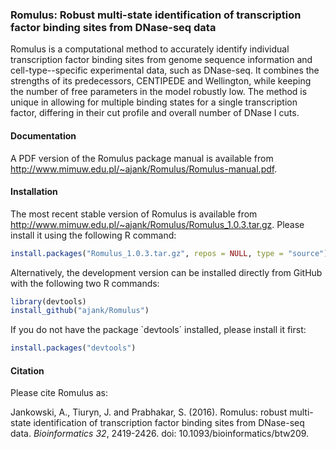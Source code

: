 ### Romulus: Robust multi-state identification of transcription factor binding sites from DNase-seq data

Romulus is a computational method to accurately identify individual
transcription factor binding sites from genome sequence information and
cell-type--specific experimental data, such as DNase-seq. It combines the
strengths of its predecessors, CENTIPEDE and Wellington, while keeping
the number of free parameters in the model robustly low. The method is
unique in allowing for multiple binding states for a single transcription
factor, differing in their cut profile and overall number of DNase I cuts.

#### Documentation

A PDF version of the Romulus package manual is available from
http://www.mimuw.edu.pl/~ajank/Romulus/Romulus-manual.pdf.

#### Installation

The most recent stable version of Romulus is available from
http://www.mimuw.edu.pl/~ajank/Romulus/Romulus_1.0.3.tar.gz.
Please install it using the following R command:

```R
install.packages("Romulus_1.0.3.tar.gz", repos = NULL, type = "source")
```

Alternatively, the development version can be installed directly from GitHub
with the following two R commands:

```R
library(devtools)
install_github("ajank/Romulus")
```

If you do not have the package `devtools´ installed, please install it first:

```R
install.packages("devtools")
```

#### Citation

Please cite Romulus as:

Jankowski, A., Tiuryn, J. and Prabhakar, S. (2016). Romulus: robust
multi-state identification of transcription factor binding sites from
DNase-seq data. _Bioinformatics_ *32*, 2419-2426. doi:
10.1093/bioinformatics/btw209.
